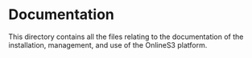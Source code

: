 # Documentation
This directory contains all the files relating to the documentation of the installation, management, and use of the OnlineS3 platform.
